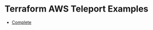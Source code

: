 # Terraform AWS Teleport Examples

- [Complete](https://github.com/gpdenny/terraform-aws-teleport/tree/main/examples/complete)
